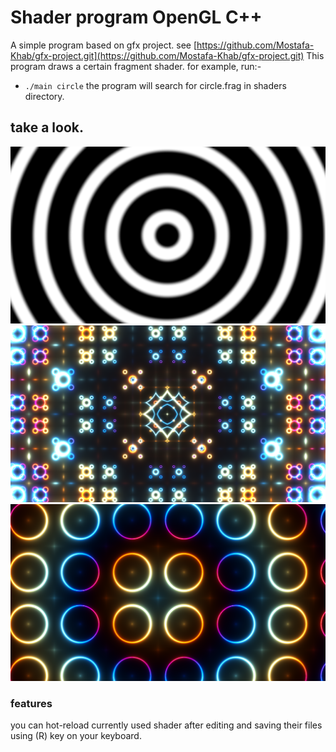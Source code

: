 # Shader program OpenGL C++
A simple program based on gfx project. see [https://github.com/Mostafa-Khab/gfx-project.git](https://github.com/Mostafa-Khab/gfx-project.git)
This program draws a certain fragment shader. for example, run:-
- `./main circle`
the program will search for circle.frag in shaders directory.

## take a look.
![sleep](imgs/sleep.png)
![nice pattern](imgs/nice.png)
![colored circles](imgs/circles.png)

### features
you can hot-reload currently used shader after editing and saving their files using (R) key on your keyboard.
